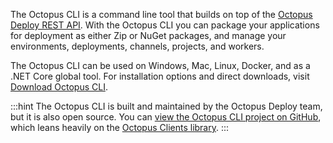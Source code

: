 The Octopus CLI is a command line tool that builds on top of the [Octopus Deploy REST API](/docs/octopus-rest-api/index.md). With the Octopus CLI you can package your applications for deployment as either Zip or NuGet packages, and manage your environments, deployments, channels, projects, and workers.

The Octopus CLI can be used on Windows, Mac, Linux, Docker, and as a .NET Core global tool. For installation options and direct downloads, visit [Download Octopus CLI](https://octopus.com/downloads/octopuscli).

:::hint
The Octopus CLI is built and maintained by the Octopus Deploy team, but it is also open source. You can [view the Octopus CLI project on GitHub](https://github.com/OctopusDeploy/OctopusCli), which leans heavily on the [Octopus Clients library](https://github.com/OctopusDeploy/OctopusClients).
:::